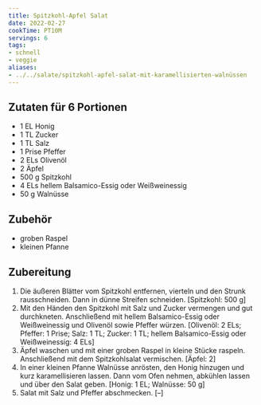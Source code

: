 ```yaml
---
title: Spitzkohl-Apfel Salat
date: 2022-02-27
cookTime: PT10M
servings: 6
tags:
- schnell
- veggie
aliases:
- ../../salate/spitzkohl-apfel-salat-mit-karamellisierten-walnüssen
---
```


## Zutaten für 6 Portionen
- 1 EL Honig
- 1 TL Zucker
- 1 TL Salz
- 1 Prise Pfeffer
- 2 ELs Olivenöl
- 2 Äpfel
- 500 g Spitzkohl
- 4 ELs hellem Balsamico-Essig oder Weißweinessig
- 50 g Walnüsse

## Zubehör
- groben Raspel
- kleinen Pfanne

## Zubereitung
 1. Die äußeren Blätter vom Spitzkohl entfernen, vierteln und den Strunk rausschneiden. Dann in dünne Streifen schneiden.
    [Spitzkohl: 500 g]
 2. Mit den Händen den Spitzkohl mit Salz und Zucker vermengen und gut durchkneten. Anschließend mit hellem Balsamico-Essig oder Weißweinessig und Olivenöl sowie Pfeffer würzen.
    [Olivenöl: 2 ELs; Pfeffer: 1 Prise; Salz: 1 TL; Zucker: 1 TL; hellem Balsamico-Essig oder Weißweinessig: 4 ELs]
 3. Äpfel waschen und mit einer groben Raspel in kleine Stücke raspeln. Anschließend mit dem Spitzkohlsalat vermischen.
    [Äpfel: 2]
 4. In einer kleinen Pfanne Walnüsse anrösten, den Honig hinzugen und kurz karamellisieren lassen. Dann vom Ofen nehmen, abkühlen lassen und über den Salat geben.
    [Honig: 1 EL; Walnüsse: 50 g]
 5. Salat mit Salz und Pfeffer abschmecken.
    [–]
